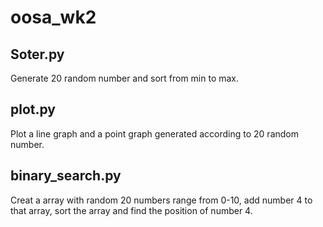 # oosa_wk2

## Soter.py

Generate 20 random  number and sort from min to max.

## plot.py

Plot a line graph and a point graph generated according to 20 random number.

## binary_search.py

Creat a array with random 20 numbers range from 0-10, add number 4 to that array, sort the array and find the position of number 4.
